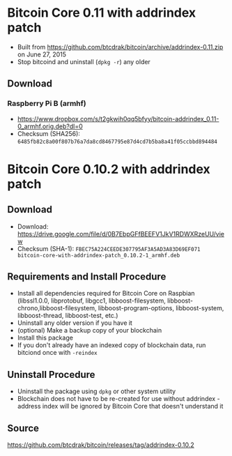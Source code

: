 # Bitcoin Core 0.11 with addrindex patch

* Built from https://github.com/btcdrak/bitcoin/archive/addrindex-0.11.zip on June 27, 2015
* Stop bitcoind and uninstall (`dpkg -r`) any older

## Download

### Raspberry Pi B (armhf)

* https://www.dropbox.com/s/t2gkwih0qq5bfyy/bitcoin-addrindex_0.11-0_armhf.orig.deb?dl=0
* Checksum (SHA256): `6485fb82c8a00f807b76a7da8cd8467795e87d4cd7b5ba8a41f05ccbbd894484`

# Bitcoin Core 0.10.2 with addrindex patch

## Download

* Download: https://drive.google.com/file/d/0B7EbpGFfBEEFV1JkV1RDWXRzeUU/view
* Checksum (SHA-1): `FBEC75A224CEEDE307795AF3A5AD3A83D69EF071 bitcoin-core-with-addrindex-patch_0.10.2-1_armhf.deb`

## Requirements and Install Procedure

* Install all dependencies required for Bitcoin Core on Raspbian (libssl1.0.0, libprotobuf, libgcc1, libboost-filesystem, libboost-chrono,libboost-filesystem, libboost-program-options, libboost-system, libboost-thread, libboost-test, etc.)
* Uninstall any older version if you have it
* (optional) Make a backup copy of your blockchain
* Install this package
* If you don't already have an indexed copy of blockchain data, run bitciond once with `-reindex`

## Uninstall Procedure

* Uninstall the package using `dpkg` or other system utility
* Blockchain does not have to be re-created for use without addrindex - address index will be ignored by Bitcoin Core that doesn't understand it

## Source

https://github.com/btcdrak/bitcoin/releases/tag/addrindex-0.10.2
